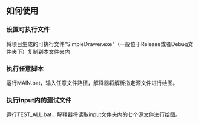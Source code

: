 ## 如何使用
### 设置可执行文件
将项目生成的可执行文件"SimpleDrawer.exe"（一般位于Release或者Debug文件夹下）复制到本文件夹内
### 执行任意脚本
运行MAIN.bat，输入任意文件路径，解释器将解析指定源文件进行绘图。
### 执行input内的测试文件
运行TEST_ALL.bat，解释器将读取input文件夹内的七个源文件进行绘图。

